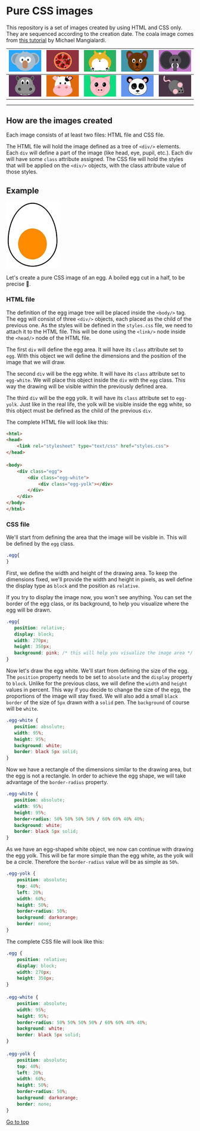 # Pure CSS images

This repository is a set of images created by using HTML and CSS only. They are sequenced according to the creation date. The coala image comes from [this tutorial](https://medium.com/coding-artist/a-beginners-guide-to-pure-css-images-ef9a5d069dd2) by Michael Mangialardi.

|![Coala](./.Docs/001-coala.jpg)|![Pizza](.Docs/002-pizza.jpg)|![Corgi](.Docs/003-corgi.jpg)|![Bear](.Docs/004-bear.jpg)|![Elephant](.Docs/005-elephant.jpg)|
|---------------|---------------|---------------|---------------|---------------|
|![Hippo](.Docs/006-hippo.jpg)|![Cow](.Docs/007-cow.jpg)|![Pig](.Docs/008-pig.jpg)|![Panda](.Docs/009-panda.jpg)|![Mouse](./.Docs/010-mouse.jpg)|

---

## How are the images created

Each image consists of at least two files: HTML file and CSS file.

The HTML file will hold the image defined as a tree of `<div/>` elements. Each `div` will define a part of the image (like head, eye, pupil, etc.). Each div will have some `class` attribute assigned. The CSS file will hold the styles that will be applied on the `<div/>` objects, with the class attribute value of those styles.

## Example

![Egg image](./.Docs/000-egg.jpg)

Let's create a pure CSS image of an egg. A boiled egg cut in a half, to be precise :egg:.

### HTML file

The definition of the egg image tree will be placed inside the `<body/>` tag. The egg will consist of three `<div/>` objects, each placed as the child of the previous one. As the styles will be defined in the `styles.css` file, we need to attach it to the HTML file. This will be done using the `<link/>` node inside the `<head/>` node of the HTML file.

The first `div` will define the egg area. It will have its `class` attribute set to `egg`. With this object we will define the dimensions and the position of the image that we will draw.

The second `div` will be the egg white. It will have its `class` attribute set to `egg-white`. We will place this object inside the `div` with the `egg` class. This way the drawing will be visible within the previously defined area.

The third `div` will be the egg yolk. It will have its `class` attribute set to `egg-yolk`. Just like in the real life, the yolk will be visible inside the egg white, so this object must be defined as the child of the previous `div`.

The complete HTML file will look like this:

``` HTML
<html>
<head>
    <link rel="stylesheet" type="text/css" href="styles.css">
</head>

<body>
    <div class="egg">
        <div class="egg-white">
            <div class="egg-yolk"></div>
        </div>
    </div>
</body>
</html>
```

### CSS file

We'll start from defining the area that the image will be visible in. This will be defined by the `egg` class.

``` CSS
.egg{
}
```

 First, we define the width and height of the drawing area. To keep the dimensions fixed, we'll provide the width and height in pixels, as well define the display type as `block` and the position as `relative`.

 If you try to display the image now, you won't see anything. You can set the border of the egg class, or its background, to help you visualize where the egg will be drawn.

 ``` CSS
 .egg{
    position: relative;
    display: block;
    width: 270px;
    height: 350px;
    background: pink; /* this will help you visualize the image area */
 }
 ```

 Now let's draw the egg white. We'll start from defining the size of the egg. The `position` property needs to be set to `absolute` and the `display` property to `block`. Unlike for the previous class, we will define the `width` and `height` values in percent. This way if you decide to change the size of the egg, the proportions of the image will stay fixed. We will also add a small `black` `border` of the size of `5px` drawn with a `solid` pen. The `background` of course will be `white`.

 ``` CSS
 .egg-white {
    position: absolute;
    width: 95%;
    height: 95%;
    background: white;
    border: black 5px solid;
}
 ```

 Now we have a rectangle of the dimensions similar to the drawing area, but the egg is not a rectangle. In order to achieve the egg shape, we will take advantage of the `border-radius` property.

 ``` CSS
 .egg-white {
    position: absolute;
    width: 95%;
    height: 95%;
    border-radius: 50% 50% 50% 50% / 60% 60% 40% 40%;
    background: white;
    border: black 5px solid;
}
 ```

As we have an egg-shaped white object, we now can continue with drawing the egg yolk. This will be far more simple than the egg white, as the yolk will be a  circle. Therefore the `border-radius` value will be as simple as `50%`.

``` CSS
.egg-yolk {
    position: absolute;
    top: 40%;
    left: 20%;
    width: 60%;
    height: 50%;
    border-radius: 50%;
    background: darkorange;
    border: none;
}
```

The complete CSS file will look like this:

``` CSS
.egg {
    position: relative;
    display: block;
    width: 270px;
    height: 350px;
}

.egg-white {
    position: absolute;
    width: 95%;
    height: 95%;
    border-radius: 50% 50% 50% 50% / 60% 60% 40% 40%;
    background: white;
    border: black 5px solid;
}

.egg-yolk {
    position: absolute;
    top: 40%;
    left: 20%;
    width: 60%;
    height: 50%;
    border-radius: 50%;
    background: darkorange;
    border: none;
}
```

[Go to top](#pure-css-images)
